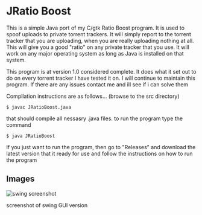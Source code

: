 
# JRatio Boost

This is a simple Java port of my C/gtk Ratio Boost program. It is used to spoof uploads to private torrent trackers.
It will simply report to the torrent tracker that you are uploading, when you are really uploading nothing at all.
This will give you a good "ratio" on any private tracker that you use. It will work on any major operating system as long as
Java is installed on that system.

This program is at version 1.0 considered complete. It does what it set out to do on every torrent tracker I have tested it on.
I will continue to maintain this program. If there are any issues contact me and ill see if i can solve them 

Compilation instructions are as follows... (browse to the src directory)

	$ javac JRatioBoost.java

that should compile all nessasry .java files. to run the program type the command

	$ java JRatioBoost

If you just want to run the program, then go to "Releases" and download the latest version that it ready for use
and follow the instructions on how to run the program

## Images 
![swing screenshot](https://i.imgur.com/8G9l9Ra.png)

screenshot of swing GUI version
